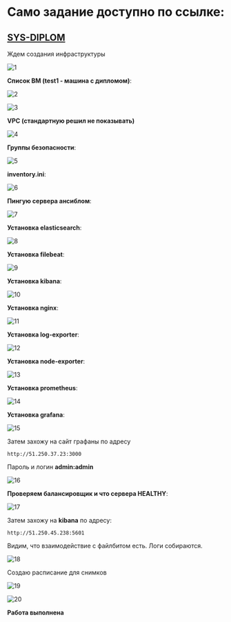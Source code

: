 # Само задание доступно по ссылке:
## [SYS-DIPLOM](https://github.com/netology-code/sys-diplom)

Ждем создания инфраструктуры

![1](https://github.com/BaumanLucifer/dips16/blob/master/img/1.PNG)

**Список ВМ (test1 - машина с дипломом)**:

![2](https://github.com/BaumanLucifer/dips16/blob/master/img/2.PNG)

![3](https://github.com/BaumanLucifer/dips16/blob/master/img/3.PNG)

**VPC (стандартную решил не показывать)**

![4](https://github.com/BaumanLucifer/dips16/blob/master/img/4.PNG)

**Группы безопасности**:

![5](https://github.com/BaumanLucifer/dips16/blob/master/img/5.PNG)

**inventory.ini**:

![6](https://github.com/BaumanLucifer/dips16/blob/master/img/6.PNG)


**Пингую сервера ансиблом**:

![7](https://github.com/BaumanLucifer/dips16/blob/master/img/7.PNG)

**Установка elasticsearch**:

![8](https://github.com/BaumanLucifer/dips16/blob/master/img/8.PNG)

**Установка filebeat**:

![9](https://github.com/BaumanLucifer/dips16/blob/master/img/9.PNG)

**Установка kibana**:

![10](https://github.com/BaumanLucifer/dips16/blob/master/img/10.PNG)

**Установка nginx**:

![11](https://github.com/BaumanLucifer/dips16/blob/master/img/11.PNG)

**Установка log-exporter**:

![12](https://github.com/BaumanLucifer/dips16/blob/master/img/12.PNG)

**Установка node-exporter**:

![13](https://github.com/BaumanLucifer/dips16/blob/master/img/13.PNG)

**Установка prometheus**:

![14](https://github.com/BaumanLucifer/dips16/blob/master/img/14.PNG)

**Установка grafana**:

![15](https://github.com/BaumanLucifer/dips16/blob/master/img/15.PNG)

Затем захожу на сайт графаны по адресу

``http://51.250.37.23:3000
``

Пароль и логин **admin:admin**


![16](https://github.com/BaumanLucifer/dips16/blob/master/img/16.PNG)

**Проверяем балансировщик и что сервера HEALTHY**:

![17](https://github.com/BaumanLucifer/dips16/blob/master/img/17.PNG)

Затем захожу на **kibana** по адресу:

``http://51.250.45.238:5601
``

Видим, что взаимодействие с файлбитом есть. Логи собираются.

![18](https://github.com/BaumanLucifer/dips16/blob/master/img/18.PNG)

Создаю расписание для снимков 

![19](https://github.com/BaumanLucifer/dips16/blob/master/img/19.PNG)

![20](https://github.com/BaumanLucifer/dips16/blob/master/img/20%20%D0%A1%D0%BD%D0%B8%D0%BC%D0%BA%D0%B8%20%D0%B4%D0%B8%D1%81%D0%BA%D0%BE%D0%B2.PNG)

**Работа выполнена**
